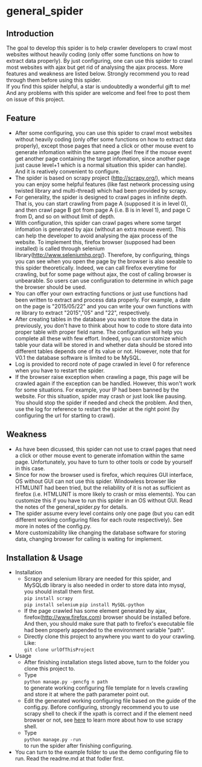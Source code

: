 # general_spider
## Introduction
  The goal to develop this spider is to help crawler developers to crawl most websites without heavily coding (only offer some functions on how to extract data properly). By just configuring, one can use this spider to crawl most websites with ajax but get rid of analysing the ajax process. More features and weakness are listed below. Strongly recommend you to read through them before using this spider.  
  If you find this spider helpful, a star is undoubtedly a wonderful gift to me! And any problems with this spider are welcome and feel free to post them on issue of this project.

## Feature
- After some configuring, you can use this spider to crawl most websites without heavily coding (only offer some functions on how to extract data properly), except those pages that need a click or other mouse event to generate infomation within the same page (feel free if the mouse event get another page containing the target infomation, since another page just cause level+1 which is a normal situation this spider can handle). And it is reatively convenient to configure.
- The spider is based on scrapy project (http://scrapy.org/), which means you can enjoy some helpful features (like fast network processing using twisted library and multi-thread) which had been provided by scrapy.
- For generality, the spider is designed to crawl pages in infinite depth. That is, you can start crawling from page A (supposed it is in level 0), and then crawl page B got from page A (i.e. B is in level 1), and page C from D, and so on without limit of depth. 
- With configuration, this spider can crawl pages where some target infomation is generated by ajax (without an extra mouse event). This can help the developer to avoid analysing the ajax process of the website. To implement this, firefox browser (supposed had been installed) is called through selenium library(http://www.seleniumhq.org/). Therefore, by configuring, things you can see when you open the page by the browser is also seeable to this spider theoretically. Indeed, we can call firefox everytime for crawling, but for some page without ajax, the cost of calling browser is unbearable. So users can use configuration to determine in which page the browser should be used.
- You can offer your own extracting functions or just use functions had been written to extract and process data properly. For example, a date on the page is "2015/05/22" and you can write your own functions with re library to extract "2015","05" and "22", respectively.
- After creating tables in the database you want to store the data in previously, you don't have to think about how to code to store data into proper table with proper field name. The configuration will help you complete all these with few effort. Indeed, you can curstomize which table your data will be stored in and whether data should be stored into different tables depends one of its value or not. However, note that for V0.1 the database software is limited to be MySQL.
- Log is provided to record note of page crawled in level 0 for reference when you have to restart the spider.
- If the browser raise exception when crawling a page, this page will be crawled again if the exception can be handled. However, this won't work for some situations. For example, your IP had been banned by the website. For this situation, spider may crash or just look like pausing. You should stop the spider if needed and check the problem. And then, use the log for reference to restart the spider at the right point (by configuring the url for starting to crawl).



## Weakness
- As have been dicussed, this spider can not use to crawl pages that need a click or other mouse event to generate infomation within the same page. Unfortunately, you have to turn to other tools or code by yourself in this case.
- Since for now the browser used is firefox, which requires GUI interface, OS without GUI can not use this spider. Windowless browser like HTMLUNIT had been tried, but the reliability of it is not as sufficient as firefox (i.e. HTMLUNIT is more likely to crash or miss elements). You can customize this if you have to run this spider in an OS without GUI. Read the notes of the general_spider.py for details.
- The spider assume every level contains only one page (but you can edit different working configuring files for each route respectively). See more in notes of the config.py.
- More customizability like changing the database software for storing data, changing browser for calling is waiting for implement.

## Installation & Usage
- Installation
  + Scrapy and selenium library are needed for this spider, and MySQLdb library is also needed in order to store data into mysql, you should install them first.  
    ```pip install scrapy```  
    ```pip install selenium```
    ```pip install MySQL-python```
  + If the page crawled has some element generated by ajax, firefox(http://www.firefox.com) browser should be installed before. And then, you should make sure that path to firefox's executable file had been properly appended to the environment variable "path".
  + Directly clone this project to anywhere you want to do your crawling. Like:  
  ```git clone urlOfThisProject```
- Usage
  + After finishing installation stegs listed above, turn to the folder you clone this project to.
  + Type  
  ```python manage.py -gencfg n path```  
    to generate working configuring file template for n levels crawling and store it at where the path parameter point out.
  + Edit the generated working configuring file based on the guide of the config.py. Before configuring, strongly recommend you to use scrapy shell to check if the xpath is correct and if the element need browser or not, see [here](http://doc.scrapy.org/en/latest/topics/shell.html) to  learn more about how to use scrapy shell.
  + Type  
  ```python manage.py -run```  
    to run the spider after finishing configuring.
- You can turn to the example folder to use the demo configuring file to run. Read the readme.md at that fodler first.


